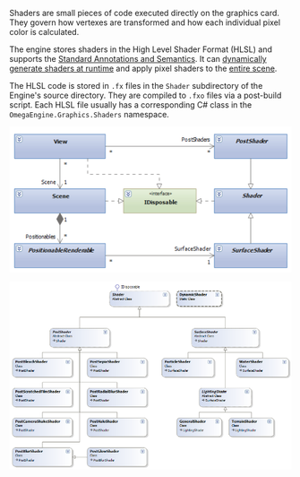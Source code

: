 Shaders are small pieces of code executed directly on the graphics card. They govern how vertexes are transformed and how each individual pixel color is calculated.

The engine stores shaders in the High Level Shader Format (HLSL) and supports the [Standard Annotations and Semantics](SAS). It can [dynamically generate shaders at runtime](DynamicShader) and apply pixel shaders to the [entire scene](PostScreenShader).

The HLSL code is stored in `.fx` files in the `Shader` subdirectory of the Engine's source directory. They are compiled to `.fxo` files via a post-build script. Each HLSL file usually has a corresponding C# class in the `OmegaEngine.Graphics.Shaders` namespace.

![](images/class_diagrams/shaders_overview.png)

![](images/class_diagrams/shaders_specific.png)